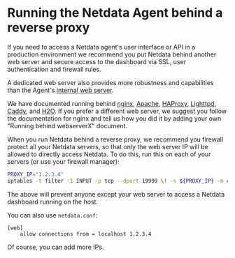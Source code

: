 # Running the Netdata Agent behind a reverse proxy

If you need to access a Netdata agent's user interface or API in a production environment we recommend you put Netdata behind
another web server and secure access to the dashboard via SSL, user authentication and firewall rules. 

A dedicated web server also provides more robustness and capabilities than the Agent's [internal web server](https://github.com/netdata/netdata/blob/master/src/web/README.md).

We have documented running behind
[nginx](https://github.com/netdata/netdata/blob/master/docs/netdata-agent/configuration/running-the-netdata-agent-behind-a-reverse-proxy/Running-behind-nginx.md),
[Apache](https://github.com/netdata/netdata/blob/master/docs/netdata-agent/configuration/running-the-netdata-agent-behind-a-reverse-proxy/Running-behind-apache.md),
[HAProxy](https://github.com/netdata/netdata/blob/master/docs/netdata-agent/configuration/running-the-netdata-agent-behind-a-reverse-proxy/Running-behind-haproxy.md),
[Lighttpd](https://github.com/netdata/netdata/blob/master/docs/netdata-agent/configuration/running-the-netdata-agent-behind-a-reverse-proxy/Running-behind-lighttpd.md),
[Caddy](https://github.com/netdata/netdata/blob/master/docs/Running-behind-caddy.md),
and [H2O](https://github.com/netdata/netdata/blob/master/docs/netdata-agent/configuration/running-the-netdata-agent-behind-a-reverse-proxy/Running-behind-h2o.md).
If you prefer a different web server, we suggest you follow the documentation for nginx and tell us how you did it 
 by adding your own "Running behind webserverX" document.

When you run Netdata behind a reverse proxy, we recommend you firewall protect all your Netdata servers, so that only the web server IP will be allowed to directly access Netdata. To do this, run this on each of your servers (or use your firewall manager):

```sh
PROXY_IP="1.2.3.4"
iptables -t filter -I INPUT -p tcp --dport 19999 \! -s ${PROXY_IP} -m conntrack --ctstate NEW -j DROP
```

The above will prevent anyone except your web server to access a Netdata dashboard running on the host.

You can also use `netdata.conf`:

```
[web]
	allow connections from = localhost 1.2.3.4
```

Of course, you can add more IPs.
